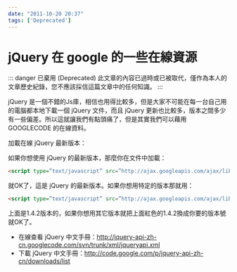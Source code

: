```yaml
---
date: "2011-10-20 20:37"
tags: ['Deprecated']
---
```

# jQuery 在 google 的一些在線資源

::: danger 已棄用 (Deprecated)
此文章的內容已過時或已被取代，僅作為本人的文章歷史紀錄，您不應該採信這篇文章中的任何知識。
:::

jQuery 是一個不錯的Js庫，相信也用得比較多，但是大家不可能在每一台自己用的電腦都本地下載一個 jQuery 文件，而且 jQuery 更新也比較多，版本之間多少有一些偏差。所以這就讓我們有點頭痛了，但是其實我們可以藉用 GOOGLECODE 的在線資料。

加載在線 jQuery 最新版本：

如果你想使用 jQuery 的最新版本，那麼你在文件中加載：

```html
<script type=”text/javascript” src=”http://ajax.googleapis.com/ajax/libs/jquery/1/jquery.js”></script>
```

就OK了，這是 jQuery 的最新版本。如果你想用特定的版本那就用：

```html
<script type=”text/javascript” src=”http://ajax.googleapis.com/ajax/libs/jquery/1.4.2/jquery.min.js”></script>
```

上面是1.4.2版本的，如果你想用其它版本就把上面紅色的1.4.2換成你要的版本號就OK了。  

* 在線查看 jQuery 中文手冊：<http://jquery-api-zh-cn.googlecode.com/svn/trunk/xml/jqueryapi.xml>
* 下載 jQuery 中文手冊：<http://code.google.com/p/jquery-api-zh-cn/downloads/list>
